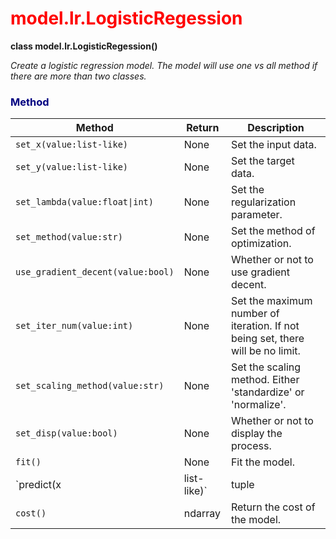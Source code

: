<h1 style = "color:red">model.lr.LogisticRegession</h1>

**class model.lr.LogisticRegession()**

*Create a logistic regression model. The model will use one vs all method if there are more than two classes.*

<h3 style = 'color: navy'> Method </h3>

Method|Return|Description
--- |---|-----
`set_x(value:list-like)`|None|Set the input data.
`set_y(value:list-like)`|None|Set the target data.
`set_lambda(value:float\|int)`|None|Set the regularization parameter.
`set_method(value:str)`|None|Set the method of optimization.
`use_gradient_decent(value:bool)`|None|Whether or not to use gradient decent.
`set_iter_num(value:int)`|None|Set the maximum number of iteration. If not being set, there will be no limit.
`set_scaling_method(value:str)`|None|Set the scaling method. Either 'standardize' or 'normalize'.
`set_disp(value:bool)`|None|Whether or not to display the process.
`fit()`|None|Fit the model.
`predict(x|list-like)`|tuple|Predict the target of the input. Return the predicted class and a list of probability of each class.
`cost()`|ndarray|Return the cost of the model.
